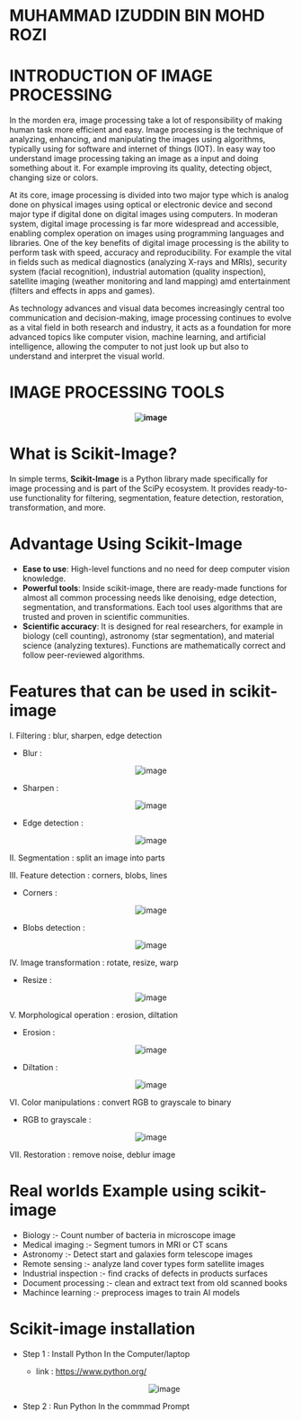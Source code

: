 # MUHAMMAD IZUDDIN BIN MOHD ROZI

# INTRODUCTION OF IMAGE PROCESSING

In the morden era, image processing take a lot of responsibility of making human task more efficient and easy. Image processing is the technique of analyzing, enhancing, and manipulating the images using algorithms, typically using for software and internet of things (IOT). In easy way too understand image processing taking an image as a input and doing something about it. For example improving its quality, detecting object, changing size or colors.

At its core, image processing is divided into two major type which is analog done on physical images using optical or electronic device and second major type if digital done on digital images using computers. In moderan system, digital image processing is far more widespread and accessible, enabling complex operation on images using programming languages and libraries. One of the key benefits of digital image processing is the ability to perform task with speed, accuracy and reproducibility. For example the vital in fields such as medical diagnostics (analyzing X-rays and MRIs), security system (facial recognition), industrial automation (quality inspection), satellite imaging (weather monitoring and land mapping) amd entertainment (filters and effects in apps and games).

As technology advances and visual data becomes increasingly central too communication and decision-making, image processing continues to evolve as a vital field in both research and industry, it acts as a foundation for more advanced topics like computer vision, machine learning, and artificial intelligence, allowing the computer to not just look up but also to understand and interpret the visual world.

# IMAGE PROCESSING TOOLS


<div align="center">
  
**<img src="https://github.com/user-attachments/assets/2e63b82f-2f1b-4c35-88b3-5562924329a7" alt="image"/>**

</div>




# What is Scikit-Image?

In simple terms, **Scikit-Image** is a Python library made specifically for image processing and is part of the SciPy ecosystem. It provides ready-to-use functionality for filtering, segmentation, feature detection, restoration, transformation, and more.

# Advantage Using Scikit-Image

- **Ease to use**: High-level functions and no need for deep computer vision knowledge.
- **Powerful tools**: Inside scikit-image, there are ready-made functions for almost all common processing needs like denoising, edge detection, segmentation, and transformations. Each tool uses algorithms that are trusted and proven in scientific communities.
- **Scientific accuracy**: It is designed for real researchers, for example in biology (cell counting), astronomy (star segmentation), and material science (analyzing textures). Functions are mathematically correct and follow peer-reviewed algorithms.

# Features that can be used in scikit-image 

I.  Filtering : blur, sharpen, edge detection
  
   - Blur :

  <div align="center">
    
  ![image](https://github.com/user-attachments/assets/ddafd572-ca52-44d9-90df-7561766af5ba)


  
</div>

  - Sharpen :

<div align="center">

  
   
![image](https://github.com/user-attachments/assets/ef485252-3e0c-46bb-ba11-810f8bf1701c)

</div>


- Edge detection :
  
<div align="center">
  
  ![image](https://github.com/user-attachments/assets/dbbca33a-c3a7-41f0-afa8-ce352a9d2a55)
  </div>

II. Segmentation : split an image into parts


III. Feature detection : corners, blobs, lines

- Corners :

<div align="center">
  
 ![image](https://github.com/user-attachments/assets/cc63c366-8bd3-4af9-9941-947457a2cc16)

  </div>

- Blobs detection :


<div align="center">
  
![image](https://github.com/user-attachments/assets/2c25aa1a-65f2-49eb-a840-3290315ab761)

  </div>


IV. Image transformation : rotate, resize, warp

- Resize :

<div align="center">
  
![image](https://github.com/user-attachments/assets/d474ffb5-6359-4c67-92f1-5b4cb46e0541)


  </div>


V. Morphological operation : erosion, diltation

- Erosion :

 <div align="center"> 
   
  ![image](https://github.com/user-attachments/assets/7c764b8a-49f7-4c8d-bd21-ca5f3c3f9771)
</div>


- Diltation :

<div align="center">
  
![image](https://github.com/user-attachments/assets/1a322f25-e74c-498f-95c3-3a5be16bf3bd)
</div>


VI. Color manipulations : convert RGB to grayscale to binary

- RGB to grayscale : 

<div align="center">

![image](https://github.com/user-attachments/assets/bfb1e781-a6b8-4f71-aca3-d34288771ed0)

</div>

VII. Restoration : remove noise, deblur image


# Real worlds Example using scikit-image 
- Biology :- Count number of bacteria in microscope image
- Medical imaging :- Segment tumors in MRI or CT scans
- Astronomy :- Detect start and galaxies form telescope images
- Remote sensing :- analyze land cover types form satellite images
- Industrial inspection :- find cracks of defects in products surfaces
- Document processing :- clean and extract text from old scanned books
- Machince learning :- preprocess images to train AI models



# Scikit-image installation


- Step 1 : Install Python In the Computer/laptop
  - link : https://www.python.org/
    
    <div align="center">
      
    ![image](https://github.com/user-attachments/assets/f6bc7406-d31f-48c8-9c65-368b7e2d2480)

    </div>

- Step 2 : Run Python In the commmad Prompt 

